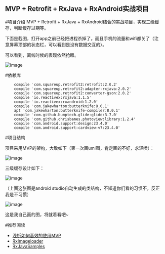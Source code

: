 MVP + Retrofit + RxJava + RxAndroid实战项目
--

#项目介绍
MVP + Retrofit + RxJava + RxAndroid结合的实战项目，实现三级缓存，判断缓存过期等。

下面是截图，打开app之前已经把进程杀掉了，而且手机的流量和wifi都关了（注意屏幕顶部的状态栏，可以看到是没有数据交互的）。

可以看到，离线时候的表现依然抢眼。

![image](https://github.com/aishang5wpj/ZhuangbiMaster/raw/master/screenshot.gif)

#依赖库
```
    compile 'com.squareup.retrofit2:retrofit:2.0.2'
    compile 'com.squareup.retrofit2:adapter-rxjava:2.0.2'
    compile 'com.squareup.retrofit2:converter-gson:2.0.2'
    compile 'io.reactivex:rxjava:1.1.5'
    compile 'io.reactivex:rxandroid:1.2.0'
    compile 'com.jakewharton:butterknife:8.0.1'
    apt 'com.jakewharton:butterknife-compiler:8.0.1'
    compile 'com.github.bumptech.glide:glide:3.7.0'
    compile 'com.github.chrisbanes.photoview:library:1.2.4'
    compile 'com.android.support:design:23.4.0'
    compile 'com.android.support:cardview-v7:23.4.0'
```

#项目结构

项目采用MVP的架构，大致如下（第一次画uml图，肯定画的不好，求轻喷）：

![image](https://github.com/aishang5wpj/ZhuangbiMaster/raw/master/images/mvp.png)

三级缓存设计如下：

![image](https://github.com/aishang5wpj/ZhuangbiMaster/raw/master/images/cache_studio.png)

（上面这张图是android studio自动生成的类结构，不知道你们看的习惯不，反正我是不习惯）

![image](https://github.com/aishang5wpj/ZhuangbiMaster/raw/master/images/cache.png)

这是我自己画的图，将就着看吧~

#推荐阅读
- [浅析如何高效的使用MVP](http://mp.weixin.qq.com/s?__biz=MzAxMTI4MTkwNQ==&mid=2650820273&idx=1&sn=bb390bd5b1b678435ee4ae5014c651d2&scene=0#wechat_redirect)
- [RxImageloader](https://github.com/Chaoba/RxImageloader)
- [RxJavaSamples](https://github.com/rengwuxian/RxJavaSamples)